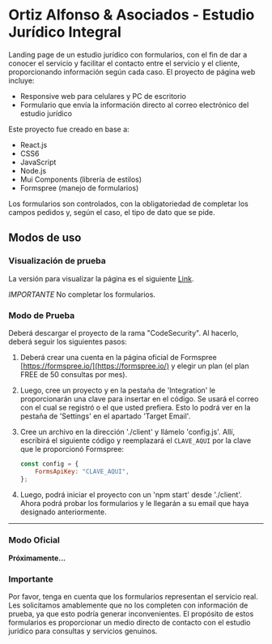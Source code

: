 # Ortiz Alfonso & Asociados - Estudio Jurídico Integral

Landing page de un estudio jurídico con formularios, con el fin de dar a conocer el servicio y facilitar el contacto entre el servicio y el cliente, proporcionando información según cada caso. El proyecto de página web incluye:

- Responsive web para celulares y PC de escritorio
- Formulario que envía la información directo al correo electrónico del estudio jurídico

Este proyecto fue creado en base a:

- React.js
- CSS6
- JavaScript
- Node.js
- Mui Components (librería de estilos)
- Formspree (manejo de formularios)

Los formularios son controlados, con la obligatoriedad de completar los campos pedidos y, según el caso, el tipo de dato que se pide.

## Modos de uso

### Visualización de prueba

La versión para visualizar la página es el siguiente [Link](https://ortiz-alfonso-and-asociados.onrender.com).

*IMPORTANTE* No completar los formularios.

### Modo de Prueba

Deberá descargar el proyecto de la rama "CodeSecurity". Al hacerlo, deberá seguir los siguientes pasos:

1. Deberá crear una cuenta en la página oficial de Formspree [https://formspree.io/](https://formspree.io/) y elegir un plan (el plan FREE de 50 consultas por mes).

2. Luego, cree un proyecto y en la pestaña de 'Integration' le proporcionarán una clave para insertar en el código. Se usará el correo con el cual se registró o el que usted prefiera. Esto lo podrá ver en la pestaña de 'Settings' en el apartado 'Target Email'.

3. Cree un archivo en la dirección './client' y llámelo 'config.js'. Allí, escribirá el siguiente código y reemplazará el `CLAVE_AQUI` por la clave que le proporcionó Formspree:

    ```javascript
    const config = {
        FormsApiKey: "CLAVE_AQUI",
    };
    ```

4. Luego, podrá iniciar el proyecto con un 'npm start' desde './client'. Ahora podrá probar los formularios y le llegarán a su email que haya designado anteriormente.

---

### Modo Oficial

**Próximamente...**

### Importante

Por favor, tenga en cuenta que los formularios representan el servicio real. Les solicitamos amablemente que no los completen con información de prueba, ya que esto podría generar inconvenientes. El propósito de estos formularios es proporcionar un medio directo de contacto con el estudio jurídico para consultas y servicios genuinos.



